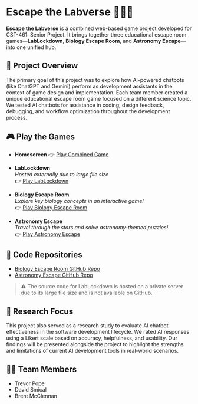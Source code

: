 # Escape the Labverse 🧪🚀🔬

**Escape the Labverse** is a combined web-based game project developed for CST-461: Senior Project. It brings together three educational escape room games—**LabLockdown**, **Biology Escape Room**, and **Astronomy Escape**—into one unified hub.

## 🌟 Project Overview

The primary goal of this project was to explore how AI-powered chatbots (like ChatGPT and Gemini) perform as development assistants in the context of game design and implementation. Each team member created a unique educational escape room game focused on a different science topic. We tested AI chatbots for assistance in coding, design feedback, debugging, and workflow optimization throughout the development process.

## 🎮 Play the Games

- **Homescreen**
  👉 [Play Combined Game](https://tpteam7.github.io/combined-game/)

- **LabLockdown**  
  _Hosted externally due to large file size_  
  👉 [Play LabLockdown](https://codingcando.com/gcu/games/LabLockdown/index.html)

- **Biology Escape Room**  
  _Explore key biology concepts in an interactive game!_  
  👉 [Play Biology Escape Room](https://tpteam7.github.io/biology-escape-room)

- **Astronomy Escape**  
  _Travel through the stars and solve astronomy-themed puzzles!_  
  👉 [Play Astronomy Escape](https://tpteam7.github.io/space-escape-room/)

## 📁 Code Repositories

- [Biology Escape Room GitHub Repo](https://github.com/TPteam7/biology-escape-room)
- [Astronomy Escape GitHub Repo](https://github.com/TPteam7/space-escape-room)

> ⚠️ The source code for LabLockdown is hosted on a private server due to its large file size and is not available on GitHub.

## 🤖 Research Focus

This project also served as a research study to evaluate AI chatbot effectiveness in the software development lifecycle. We rated AI responses using a Likert scale based on accuracy, helpfulness, and usability. Our findings will be presented alongside the project to highlight the strengths and limitations of current AI development tools in real-world scenarios.

## 👨‍💻 Team Members

- Trevor Pope  
- David Smical  
- Brent McClennan
